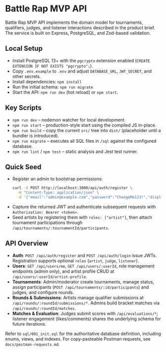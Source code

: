 # Battle Rap MVP API

Battle Rap MVP API implements the domain model for tournaments, qualifiers, judges, and listener interactions described in the product brief. The service is built on Express, PostgreSQL, and Zod-based validation.

## Local Setup
- Install PostgreSQL 13+ with the `pgcrypto` extension enabled (`CREATE EXTENSION IF NOT EXISTS "pgcrypto";`).
- Copy `.env.example` to `.env` and adjust `DATABASE_URL`, `JWT_SECRET`, and other secrets.
- Install dependencies: `npm install`
- Run the initial schema: `npm run migrate`
- Start the API: `npm run dev` (hot reload) or `npm start`.

## Key Scripts
- `npm run dev` – nodemon watcher for local development.
- `npm run start` – production-style start using the compiled JS in-place.
- `npm run build` – copy the current `src/` tree into `dist/` (placeholder until a bundler is introduced).
- `npm run migrate` – executes all SQL files in `/sql` against the configured database.
- `npm run lint` / `npm test` – static analysis and Jest test runner.

## Quick Seed
- Register an admin to bootstrap permissions:
  ```bash
  curl -X POST http://localhost:3000/api/auth/register \
    -H "Content-Type: application/json" \
    -d '{"email":"admin@example.com","password":"ChangeMe123!","displayName":"Super Admin","roles":["admin"]}'
  ```
- Capture the returned JWT and authenticate subsequent requests with `Authorization: Bearer <token>`.
- Seed artists by registering them with `roles: ["artist"]`, then attach tournament participations through `/api/tournaments/:tournamentId/participants`.

## API Overview
- **Auth**: `POST /api/auth/register` and `POST /api/auth/login` issue JWTs. Registration supports optional `roles` (`artist`, `judge`, `listener`).
- **Users**: `GET /api/users/me`, `GET /api/users/:userId`, role management endpoints (admin only), and artist profile CRUD at `/api/users/:userId/artist-profile`.
- **Tournaments**: Admin/moderator create tournaments, manage status, assign participants (`POST /api/tournaments/:id/participants`) and judges, and configure rounds.
- **Rounds & Submissions**: Artists manage qualifier submissions at `/api/rounds/:roundId/submissions/*`. Admins build bracket matches via `/api/rounds/:roundId/matches`.
- **Matches & Evaluation**: Judges submit scores with `/api/evaluations/*`; listener engagement (likes/comments) shares the underlying schema for future iterations.

Refer to `sql/001_init.sql` for the authoritative database definition, including enums, views, and indexes.
For copy-pasteable Postman requests, see `docs/postman-requests.md`.
